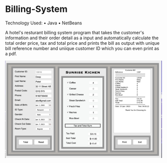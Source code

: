 # Billing-System

Technology Used: • Java
                 • NetBeans

A hotel's resturant billing system program that takes the customer's information and their order detail as a input and automatically calculate the total order price, tax and total price and prints the bill as output with unique bill reference number and uniique customer ID which you can even print as a pdf.

<img width="1315" alt="Customer_Bill" src="Customer_Bill.png">
